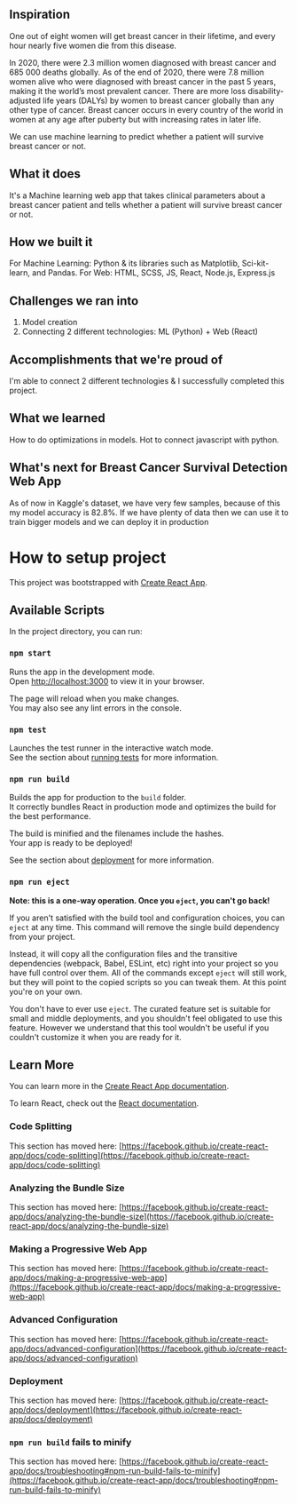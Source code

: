 ## Inspiration
One out of eight women will get breast cancer in their lifetime, and every hour nearly five women die from this disease.

In 2020, there were 2.3 million women diagnosed with breast cancer and 685 000 deaths globally. As of the end of 2020, there were 7.8 million women alive who were diagnosed with breast cancer in the past 5 years, making it the world’s most prevalent cancer. There are more loss disability-adjusted life years (DALYs) by women to breast cancer globally than any other type of cancer.  Breast cancer occurs in every country of the world in women at any age after puberty but with increasing rates in later life.  

We can use machine learning to predict whether a patient will survive breast cancer or not.

## What it does
It's a Machine learning web app that takes clinical parameters about a breast cancer patient and tells whether a patient will survive breast cancer or not. 

## How we built it
For Machine Learning: Python & its libraries such as Matplotlib, Sci-kit-learn, and Pandas.
For Web: HTML, SCSS, JS, React, Node.js, Express.js

## Challenges we ran into
1. Model creation
2. Connecting 2 different technologies: ML (Python) + Web (React)

## Accomplishments that we're proud of
I'm able to connect 2 different technologies & I successfully completed this project. 

## What we learned
How to do optimizations in models.
Hot to connect javascript with python.

## What's next for Breast Cancer Survival Detection Web App
As of now in Kaggle's dataset, we have very few samples, because of this my model accuracy is 82.8%. If we have plenty of data then we can use it to train bigger models and we can deploy it in production

# How to setup project

This project was bootstrapped with [Create React App](https://github.com/facebook/create-react-app).

## Available Scripts

In the project directory, you can run:

### `npm start`

Runs the app in the development mode.\
Open [http://localhost:3000](http://localhost:3000) to view it in your browser.

The page will reload when you make changes.\
You may also see any lint errors in the console.

### `npm test`

Launches the test runner in the interactive watch mode.\
See the section about [running tests](https://facebook.github.io/create-react-app/docs/running-tests) for more information.

### `npm run build`

Builds the app for production to the `build` folder.\
It correctly bundles React in production mode and optimizes the build for the best performance.

The build is minified and the filenames include the hashes.\
Your app is ready to be deployed!

See the section about [deployment](https://facebook.github.io/create-react-app/docs/deployment) for more information.

### `npm run eject`

**Note: this is a one-way operation. Once you `eject`, you can't go back!**

If you aren't satisfied with the build tool and configuration choices, you can `eject` at any time. This command will remove the single build dependency from your project.

Instead, it will copy all the configuration files and the transitive dependencies (webpack, Babel, ESLint, etc) right into your project so you have full control over them. All of the commands except `eject` will still work, but they will point to the copied scripts so you can tweak them. At this point you're on your own.

You don't have to ever use `eject`. The curated feature set is suitable for small and middle deployments, and you shouldn't feel obligated to use this feature. However we understand that this tool wouldn't be useful if you couldn't customize it when you are ready for it.

## Learn More

You can learn more in the [Create React App documentation](https://facebook.github.io/create-react-app/docs/getting-started).

To learn React, check out the [React documentation](https://reactjs.org/).

### Code Splitting

This section has moved here: [https://facebook.github.io/create-react-app/docs/code-splitting](https://facebook.github.io/create-react-app/docs/code-splitting)

### Analyzing the Bundle Size

This section has moved here: [https://facebook.github.io/create-react-app/docs/analyzing-the-bundle-size](https://facebook.github.io/create-react-app/docs/analyzing-the-bundle-size)

### Making a Progressive Web App

This section has moved here: [https://facebook.github.io/create-react-app/docs/making-a-progressive-web-app](https://facebook.github.io/create-react-app/docs/making-a-progressive-web-app)

### Advanced Configuration

This section has moved here: [https://facebook.github.io/create-react-app/docs/advanced-configuration](https://facebook.github.io/create-react-app/docs/advanced-configuration)

### Deployment

This section has moved here: [https://facebook.github.io/create-react-app/docs/deployment](https://facebook.github.io/create-react-app/docs/deployment)

### `npm run build` fails to minify

This section has moved here: [https://facebook.github.io/create-react-app/docs/troubleshooting#npm-run-build-fails-to-minify](https://facebook.github.io/create-react-app/docs/troubleshooting#npm-run-build-fails-to-minify)
